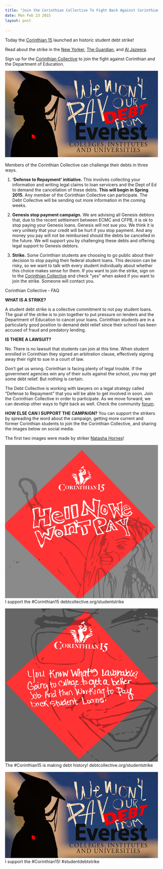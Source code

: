 ```yaml
---
title: "Join the Corinthian Collective To Fight Back Against Corinthian and the Department of Education"
date: Mon Feb 23 2015
layout: post

---
```


Today the [Corinthian 15](http://https://debtcollective.org/studentstrike) launched an historic student debt strike!

Read about the strike in the [New Yorker](http://http://www.newyorker.com/business/currency/student-debt-revolt-begins), [The Guardian](http://www.theguardian.com/education/2015/feb/23/student-debt-for-profit-colleges), and [Al Jazeera](http://america.aljazeera.com/articles/2015/2/23/anti-student-debt-organization-rallies-debt-strike-against.html).

Sign up for the [Corinthian Collective](http://debtcollective.org/corinthiansignup) to join the fight against Corinthian and the Department of Education. 

![alt](/assets/images/2015/02/striker_top-graphic-1.jpg)


Members of the Corinthian Collective can challenge their debts in three ways. 

1) **‘Defense to Repayment’ initiative.** This involves collecting your information and writing legal claims to loan servicers and the Dept of Ed to demand the cancellation of these debts. **This will begin in Spring 2015.** Any member of the Corinthian Collective can participate. The Debt Collective will be sending out more information in the coming weeks. 

2) **Genesis stop payment campaign.** We are advising all Genesis debtors that, due to the recent settlement between ECMC and CFPB, it is ok to stop paying your Genesis loans. Genesis will not sue you. We think it is very unlikely that your credit will be hurt if you stop payment. And any money you pay will not be reimbursed should the debts be cancelled in the future. We will support you by challenging these debts and offering legal support to Genesis debtors.

3) **Strike.** Some Corinthian students are choosing to go public about their decision to stop paying their federal student loans. This decision can be risky, so we want to talk with every student individually about whether this choice makes sense for them. If you want to join the strike, sign on to the [Corinthian Collective](http://) and check "yes" when asked if you want to join the strike. Someone will contact you. 

Corinthian Collective - FAQ

**WHAT IS A STRIKE?**

A student debt strike is a collective commitment to not pay student loans. The goal of the strike is to join together to put pressure on lenders and the Department of Education to cancel your loans. Corinthian students are in a particularly good position to demand debt relief since their school has been accused of fraud and predatory lending.

**IS THERE A LAWSUIT?**

No. There is no lawsuit that students can join at this time. When student enrolled in Corinthian they signed an arbitration clause, effectively signing away their right to sue in a court of law.

Don’t get us wrong. Corinthian is facing plenty of legal trouble. If the government agencies win any of their suits against the school, you may get some debt relief. But nothing is certain.

The Debt Collective is working with lawyers on a legal strategy called “Defense to Repayment” that you will be able to get involved in soon. Join the Corinthian Collective in order to participate. As we move forward, we can develop other ways to fight back as well. Check the community [forum](http://ec2-52-0-131-115.compute-1.amazonaws.com/t/join-the-fight-for-a-complete-discharge-of-your-loans-from-corinthian/85).

**HOW ELSE CAN I SUPPORT THE CAMPAIGN?**
You can support the strikers by spreading the word about the campaign, getting more current and former Corinthian students to join the the Corinthian Collective, and sharing the images below on social media.  

The first two images were made by striker [Natasha Hornes](http://debtcollective.org/studentstrike#natasha)!


![alt](/assets/images/2015/02/wontpay.jpg)
I support the #Corinthian15 debtcollective.org/studentstrike

![alt](/assets/images/2015/02/wontpay2.jpg)
The #Corinthian15 is making debt history! debtcollective.org/studentstrike

![alt](/assets/images/2015/02/striker_top-graphic.jpg)
I support the #Corinthian15! #studentdebtstrike



